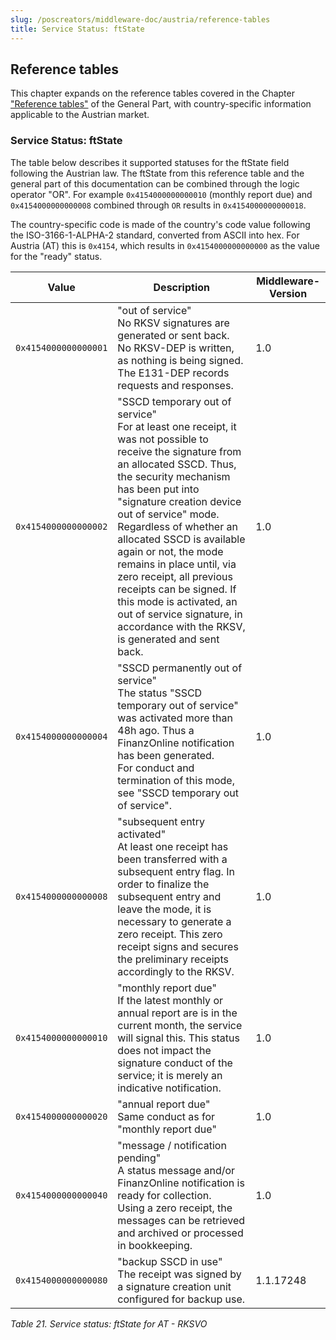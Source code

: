 ```yaml
---
slug: /poscreators/middleware-doc/austria/reference-tables
title: Service Status: ftState
---
```


## Reference tables

This chapter expands on the reference tables covered in the Chapter ["Reference tables"](../../general/reference-tables/reference-tables.md) of the General Part, with country-specific information applicable to the Austrian market.

### Service Status: ftState

The table below describes it supported statuses for the ftState field following the Austrian law. The ftState from this reference table and the general part of this documentation can be combined through the logic operator "OR". For example `0x4154000000000010` (monthly report due) and `0x4154000000000008` combined through `OR` results in `0x4154000000000018`.

The country-specific code is made of the country's code value following the ISO-3166-1-ALPHA-2 standard, converted from ASCII into hex. For Austria (AT) this is `0x4154`, which results in `0x4154000000000000` as the value for the "ready" status.

| **Value**            | **Description**                                                                                                                                                                                                                                                                                                                                                                                                                                                                                                 | **Middleware-Version** |
|----------------------|-----------------------------------------------------------------------------------------------------------------------------------------------------------------------------------------------------------------------------------------------------------------------------------------------------------------------------------------------------------------------------------------------------------------------------------------------------------------------------------------------------------------|---------------------|
| `0x4154000000000001` | "out of service"<br />No RKSV signatures are generated or sent back. No RKSV-DEP is written, as nothing is being signed. The E131-DEP records requests and responses.                                                                                                                                                                                                                                                                                                                                           | 1.0                 |
| `0x4154000000000002` | "SSCD temporary out of service"<br />For at least one receipt, it was not possible to receive the signature from an allocated SSCD. Thus, the security mechanism has been put into "signature creation device out of service" mode. Regardless of whether an allocated SSCD is available again or not, the mode remains in place until, via zero receipt, all previous receipts can be signed. If this mode is activated, an out of service signature, in accordance with the RKSV, is generated and sent back. | 1.0                 |
| `0x4154000000000004` | "SSCD permanently out of service"<br />The status "SSCD temporary out of service" was activated more than 48h ago. Thus a FinanzOnline notification has been generated.<br />For conduct and termination of this mode, see "SSCD temporary out of service".                                                                                                                                                                                                                                                     | 1.0                 |
| `0x4154000000000008` | "subsequent entry activated"<br />At least one receipt has been transferred with a subsequent entry flag. In order to finalize the subsequent entry and leave the mode, it is necessary to generate a zero receipt. This zero receipt signs and secures the preliminary receipts accordingly to the RKSV.                                                                                                                                                                                                       | 1.0                 |
| `0x4154000000000010` | "monthly report due"<br />If the latest monthly or annual report are is in the current month, the service will signal this. This status does not impact the signature conduct of the service; it is merely an indicative notification.                                                                                                                                                                                                                                                                       | 1.0                 |
| `0x4154000000000020` | "annual report due"<br />Same conduct as for "monthly report due"                                                                                                                                                                                                                                                                                                                                                                                                                                               | 1.0                 |
| `0x4154000000000040` | "message / notification pending"<br />A status message and/or FinanzOnline notification is ready for collection.<br />Using a zero receipt, the messages can be retrieved and archived or processed in bookkeeping.                                                                                                                                                                                                                                                                    | 1.0                 |
| `0x4154000000000080` | "backup SSCD in use"<br />The receipt was signed by a signature creation unit configured for backup use.                                                                                                                                                                                                                                                                                                                                                                                    | 1.1.17248           |

<span id="_Toc527986673" class="anchor">

*Table 21. Service status: ftState for AT - RKSVO*

</span>
